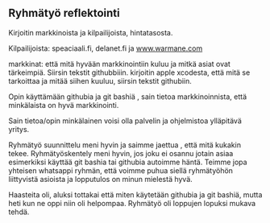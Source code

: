 ## Ryhmätyö reflektointi

Kirjoitin markkinoista ja kilpailijoista, hintatasosta.
  
  Kilpailijoista: speaciaali.fi, delanet.fi ja www.warmane.com

markkinat: että mitä hyvään markkinointiin kuluu ja mitkä asiat ovat tärkeimpiä. Siirsin tekstit githubbiiin.
kirjoitin apple xcodesta, että mitä se tarkoittaa ja mitää siihen kuuluu, siirsin tekstit githubiin.

Opin käyttämään githubia ja git bashiä , sain tietoa markkinoinnista, että minkälaista on hyvä markkinointi.

Sain tietoa/opin minkälainen voisi olla palvelin ja ohjelmistoa ylläpitävä yritys.

Ryhmätyö suunnittelu meni hyvin ja saimme jaettua , että mitä kukakin tekee. 
Ryhmätyöskentely meni hyvin, jos joku ei osannu jotain asiaa esimerkiksi käyttää git bashia tai githubia autoimme häntä.
Teimme jopa yhteisen whatsappi ryhmän, että voimme puhua siellä ryhmätyöhön liittyvistä asioista
 ja lopputulos on minun mielestä hyvä.

Haasteita oli, aluksi tottakai että miten käytetään githubia ja git bashiä, mutta heti kun ne oppi niin oli helpompaa.
Ryhmätyö oli loppujen lopuksi mukava tehdä.
